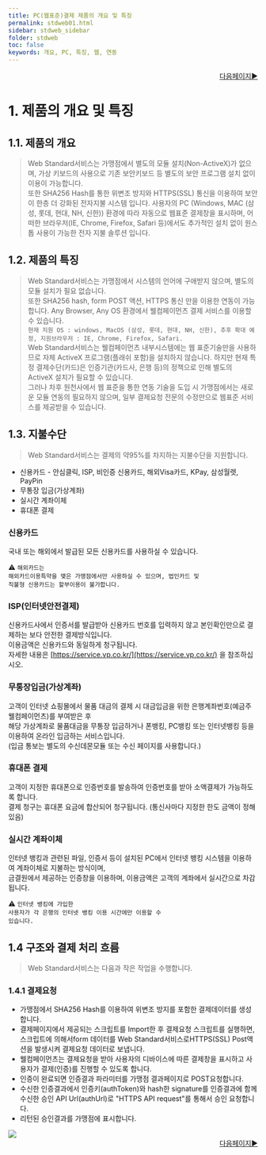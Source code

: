 ```yaml
---
title: PC(웹표준)결제 제품의 개요 및 특징
permalink: stdweb01.html
sidebar: stdweb_sidebar
folder: stdweb
toc: false
keywords: 개요, PC, 특징, 웹, 연동
---
```


<div style="display: inline-block; width: 100%;">
  <a style="float:right;" href="/stdweb02.html">다음페이지▶</a>
</div>

# 1. 제품의 개요 및 특징 

## 1.1. 제품의 개요
>Web Standard서비스는 가맹점에서 별도의 모듈 설치(Non-ActiveX)가 없으며, 가상 키보드의 사용으로 기존 보안키보드 등 별도의 보안 프로그램 설치 없이 이용이 가능합니다. <br> 또한 SHA256 Hash를 통한 위변조 방지와 HTTPS(SSL) 통신을 이용하여 보안이 한층 더 강화된 전자지불 시스템 입니다.
>사용자의 PC (Windows, MAC (삼성, 롯데, 현대, NH, 신한)) 환경에 따라 자동으로 웹표준 결제창을 표시하며, 어떠한 브라우저(IE, Chrome, Firefox, Safari 등)에서도 추가적인 설치 없이 원스톱 사용이 가능한 전자 지불 솔루션 입니다.

## 1.2. 제품의 특징
>Web Standard서비스는 가맹점에서 시스템의 언어에 구애받지 않으며, 별도의 모듈 설치가 필요 없습니다. <br>
또한 SHA256 hash, form POST 액션, HTTPS 통신 만을 이용한 연동이 가능합니다. Any Browser, Any OS 환경에서 웰컴페이먼츠 결제 서비스를 이용할 수 있습니다.<br>
`현재 지원 OS : windows, MacOS (삼성, 롯데, 현대, NH, 신한), 추후 확대 예정, 지원브라우저 : IE, Chrome, Firefox, Safari.` <br>
>Web Standard서비스는 웰컴페이먼츠 내부시스템에는 웹 표준기술만을 사용하므로 자체 ActiveX 프로그램(플래쉬 포함)을 설치하지 않습니다. 하지만 현재 특정 결제수단(카드)은 인증기관(카드사, 은행 등)의 정책으로 인해 별도의 ActiveX 설치가 필요할 수 있습니다.<br>
>그러나 차후 원천사에서 웹 표준을 통한 연동 기술을 도입 시 가맹점에서는 새로운 모듈 연동의 필요하지 않으며, 일부 결제요청 전문의 수정만으로 웹표준 서비스를 제공받을 수 있습니다.

## 1.3. 지불수단
>Web Standard서비스는 결제의 약95%를 차지하는 지불수단을 지원합니다.<br>
- 신용카드 - 안심클릭, ISP, 비인증 신용카드, 해외Visa카드, KPay, 삼성월렛, PayPin
- 무통장 입금(가상계좌)
- 실시간 계좌이체
- 휴대폰 결제

### 신용카드

국내 또는 해외에서 발급된 모든 신용카드를 사용하실 수 있습니다.

:warning: <code class="language-plaintext highlighter-rouge">해외카드는 해외카드이용특약을 맺은 가맹점에서만 사용하실 수 있으며, 법인카드 및 직불형 신용카드는 할부이용이 불가합니다.</code>


### ISP(인터넷안전결제)

신용카드사에서 인증서를 발급받아 신용카드 번호를 입력하지 않고 본인확인만으로 결제하는 보다 안전한 결제방식입니다.<br>
  이용금액은 신용카드와 동일하게 청구됩니다.<br>
  자세한 내용은 [https://service.vp.co.kr/](https://service.vp.co.kr/) 을 참조하십시오.

### 무통장입금(가상계좌)

고객이 인터넷 쇼핑몰에서 물품 대금의 결제 시 대금입금을 위한 은행계좌번호(예금주 웰컴페이먼츠)를 부여받은 후<br>
해당 가상계좌로 물품대금을 무통장 입금하거나 폰뱅킹, PC뱅킹 또는 인터넷뱅킹 등을 이용하여 온라인 입금하는 서비스입니다.<br>
(입금 통보는 별도의 수신데몬모듈 또는 수신 페이지를 사용합니다.)

### 휴대폰 결제
고객이 지정한 휴대폰으로 인증번호를 발송하여 인증번호를 받아 소액결제가 가능하도록 합니다.<br>
결제 청구는 휴대폰 요금에 합산되어 청구됩니다. (통신사마다 지정한 한도 금액이 정해 있음)

### 실시간 계좌이체
인터넷 뱅킹과 관련된 파일, 인증서 등이 설치된 PC에서 인터넷 뱅킹 시스템을 이용하여 계좌이체로 지불하는 방식이며,<br>
금결원에서 제공하는 인증창을 이용하며, 이용금액은 고객의 계좌에서 실시간으로 차감됩니다.

:warning: <code class="language-plaintext highlighter-rouge">인터넷 뱅킹에 가입한 사용자가 각 은행의 인터넷 뱅킹 이용 시간에만 이용할 수 있습니다.</code>

## 1.4 구조와 결제 처리 흐름
> Web Standard서비스는 다음과 작은 작업을 수행합니다.


### 1.4.1 결제요청
- 가맹점에서 SHA256 Hash를 이용하여 위변조 방지를 포함한 결제데이터를 생성합니다.
- 결제페이지에서 제공되는 스크립트를 Import한 후 결제요청 스크립트를 실행하면,
  스크립트에 의해서form 데이터를 Web Standard서비스로HTTPS(SSL) Post액션을 발생시켜 결제요청 데이터로 보냅니다.
- 웰컴페이먼츠는 결제요청을 받아 사용자의 디바이스에 따른 결제창을 표시하고 사용자가 결제(인증)를 진행할 수 있도록 합니다.
- 인증이 완료되면 인증결과 파라미터를 가맹점 결과페이지로 POST요청합니다.
- 수신한 인증결과에서 인증키(authToken)와 hash한 signature를 인증결과에 함께
  수신한 승인 API Url(authUrl)로 "HTTPS API request"를 통해서 승인 요청합니다.
- 리턴된 승인결과를 가맹점에 표시합니다.

<img src="../images/stdweb/img03.png">

<div style="display: inline-block; width: 100%;">
  <a style="float:right;" href="/stdweb01.html">다음페이지▶</a>
</div>